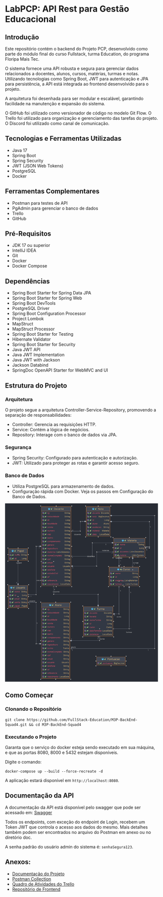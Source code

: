 # LabPCP: API Rest para Gestão Educacional

## Introdução

Este repositório contém o backend do Projeto PCP, desenvolvido como parte do módulo final do curso Fullstack, turma Education, do programa Floripa Mais Tec.

O sistema fornece uma API robusta e segura para gerenciar dados relacionados a docentes, alunos, cursos, matérias, turmas e notas.
Utilizando tecnologias como Spring Boot, JWT para autenticação e JPA para persistência, a API está integrada ao frontend desenvolvido para o projeto.

A arquitetura foi desenhada para ser modular e escalável, garantindo facilidade na manutenção e expansão do sistema.

O GitHub foi utilizado como versionador de código no modelo Git Flow.
O Trello foi utilizado para organização e gerenciamento das tarefas do projeto.
O Discord foi utilizado como canal de comunicação.

## Tecnologias e Ferramentas Utilizadas

- Java 17
- Spring Boot
- Spring Security
- JWT (JSON Web Tokens)
- PostgreSQL
- Docker

## Ferramentas Complementares
- Postman para testes de API
- PgAdmin para gerenciar o banco de dados
- Trello
- GitHub

## Pré-Requisitos
- JDK 17 ou superior 
- IntelliJ IDEA 
- Git 
- Docker 
- Docker Compose

## Dependências

- Spring Boot Starter for Spring Data JPA
- Spring Boot Starter for Spring Web
- Spring Boot DevTools
- PostgreSQL Driver
- Spring Boot Configuration Processor
- Project Lombok
- MapStruct
- MapStruct Processor
- Spring Boot Starter for Testing
- Hibernate Validator
- Spring Boot Starter for Security
- Java JWT API
- Java JWT Implementation
- Java JWT with Jackson
- Jackson Databind
- SpringDoc OpenAPI Starter for WebMVC and UI

## Estrutura do Projeto

### Arquitetura
O projeto segue a arquitetura Controller-Service-Repository, promovendo a separação de responsabilidades:
- Controller: Gerencia as requisições HTTP.
- Service: Contém a lógica de negócios.
- Repository: Interage com o banco de dados via JPA.

### Segurança
- Spring Security: Configurado para autenticação e autorização.
- JWT: Utilizado para proteger as rotas e garantir acesso seguro.

### Banco de Dados
- Utiliza PostgreSQL para armazenamento de dados.
- Configuração rápida com Docker. Veja os passos em Configuração do Banco de Dados.

![Modelo de Classes](/doc/modelo.png)

## Como Começar

### Clonando o Repositório
```
git clone https://github.com/FullStack-Education/M3P-BackEnd-Squad4.git && cd M3P-BackEnd-Squad4
```
### Executando o Projeto

Garanta que o serviço do docker esteja sendo executado em sua máquina, e que as portas 8080, 8000 e 5432 estejam disponíveis.

Digite o comando:
```
docker-compose up --build --force-recreate -d
```

A aplicação estará disponível em `http://localhost:8080`.

## Documentação da API
A documentação da API está disponível pelo swagger que pode ser acessado em:
[Swagger](http://localhost:8080/swagger-ui/index.html#/)

Todos os endpoints, com exceção do endpoint de Login, recebem um Token JWT que controla o acesso aos dados do mesmo.
Mais detalhes também podem ser encontrados no arquivo do Postman em anexo ou no diretório doc.

A senha padrão do usuário admin do sistema é: `senhaSegura123`.

## Anexos:
- [Documentação do Projeto](FullStack%20%5BEducation%5D%20-%20Módulo%203%20-%20Projeto%20Avaliativo.pdf)
- [Postman Collection](projeto-pcp.postman_collection.json)
- [Quadro de Atividades do Trello](https://trello.com/invite/b/67099647c7849f4b1cfa0b50/ATTIea929e55956831ad8f9777005e12c02f4019421E/m3p-backend-squad-4)
- [Repositório de Frontend](https://github.com/FullStack-Education/M3P-FrontEnd-Squad4.git)